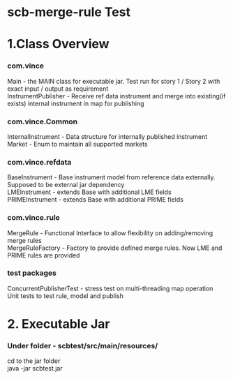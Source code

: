 # scb-merge-rule Test

# 1.Class Overview

### com.vince  
Main - the MAIN class for executable jar. Test run for story 1 / Story 2 with exact input / output as requirement  
InstrumentPublisher - Receive ref data instrument and merge into existing(if exists) internal instrument in map for publishing  

### com.vince.Common  
InternalInstrument - Data structure for internally published instrument  
Market - Enum to maintain all supported markets  

### com.vince.refdata  
BaseInstrument - Base instrument model from reference data externally. Supposed to be external jar dependency  
LMEInstrument - extends Base with additional LME fields  
PRIMEInstrument - extends Base with additional PRIME fields  

### com.vince.rule  
MergeRule - Functional Interface to allow flexibility on adding/removing merge rules  
MergeRuleFactory - Factory to provide defined merge rules. Now LME and PRIME rules are provided  

### test packages  
ConcurrentPublisherTest - stress test on multi-threading map operation  
Unit tests to test rule, model and publish  

# 2. Executable Jar  
### Under folder - scbtest/src/main/resources/  
cd to the jar folder  
java -jar scbtest.jar  
